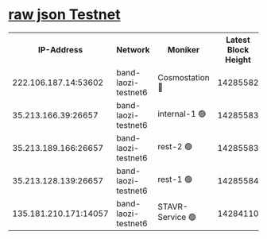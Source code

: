 
[raw json Testnet](https://rpc-check.bandt.stavr.tech/bandt/rpcbandt_result.json)
=

<table><tr><th>IP-Address</th><th>Network</th><th>Moniker</th><th>Latest Block Height</th><th>Earliest Block Height</th><th>Catching Up</th><th>Tx Index</th><th>Voting Power</th><th>Scan Time</th></tr><tr><td>222.106.187.14:53602</td><td>band-laozi-testnet6</td><td>Cosmostation 🔴</td><td>14285582</td><td>13177501</td><td>False</td><td>on</td><td>2203223</td><td>2023-12-28T00:19:13.989149909UTC</td></tr><tr><td>35.213.166.39:26657</td><td>band-laozi-testnet6</td><td>internal-1 🟢</td><td>14285583</td><td>14185583</td><td>False</td><td>on</td><td>0</td><td>2023-12-28T00:19:15.178891585UTC</td></tr><tr><td>35.213.189.166:26657</td><td>band-laozi-testnet6</td><td>rest-2 🟢</td><td>14285583</td><td>14185583</td><td>False</td><td>on</td><td>0</td><td>2023-12-28T00:19:16.337921413UTC</td></tr><tr><td>35.213.128.139:26657</td><td>band-laozi-testnet6</td><td>rest-1 🟢</td><td>14285584</td><td>14185584</td><td>False</td><td>on</td><td>0</td><td>2023-12-28T00:19:19.562695151UTC</td></tr><tr><td>135.181.210.171:14057</td><td>band-laozi-testnet6</td><td>STAVR-Service 🟢</td><td>14284110</td><td>14283001</td><td>False</td><td>on</td><td>0</td><td>2023-12-28T00:19:12.518422168UTC</td></tr></table>
